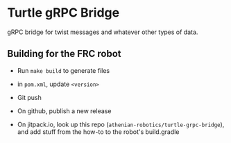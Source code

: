 # Turtle gRPC Bridge

gRPC bridge for twist messages and whatever other types of data.

## Building for the FRC robot

* Run `make build` to generate files

* in `pom.xml`, update `<version>`

* Git push

* On github, publish a new release

* On jitpack.io, look up this repo (`athenian-robotics/turtle-grpc-bridge`), and add stuff from the how-to to the robot's build.gradle